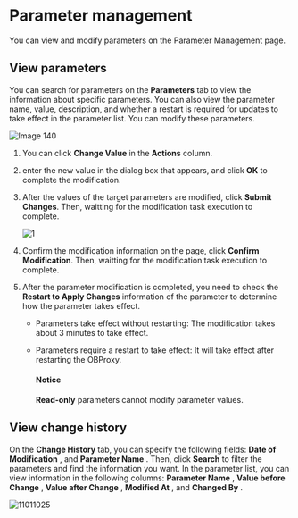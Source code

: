 # Parameter management

You can view and modify parameters on the Parameter Management page.

## View parameters

You can search for parameters on the **Parameters** tab to view the information about specific parameters. You can also view the parameter name, value, description, and whether a restart is required for updates to take effect in the parameter list. You can modify these parameters.

![Image 140](https://obbusiness-private.oss-cn-shanghai.aliyuncs.com/doc/img/ocp/403-cn/obproxy%E5%8F%82%E6%95%B0%E7%AE%A1%E7%90%861.png)

1. You can click **Change Value** in the **Actions** column.
2. enter the new value in the dialog box that appears, and click **OK** to complete the modification.
3. After the values of the target parameters are modified, click **Submit Changes**. Then, waitting for the modification task execution to complete.

    ![1](https://obbusiness-private.oss-cn-shanghai.aliyuncs.com/doc/img/ocp/403-cn/%E4%BF%AE%E6%94%B9%E5%8F%82%E6%95%B01.png)

4. Confirm the modification information on the page, click **Confirm Modification**. Then, waitting for the modification task execution to complete.

5. After the parameter modification is completed, you need to check the **Restart to Apply Changes** information of the parameter to determine how the parameter takes effect.
  
    * Parameters take effect without restarting: The modification takes about 3 minutes to take effect.
    * Parameters require a restart to take effect: It will take effect after restarting the OBProxy.

      <main id="notice" type='notice'>
      <h4>Notice</h4>
      <p><b>Read-only</b> parameters cannot modify parameter values.</p>
      </main>

## View change history

On the **Change History** tab, you can specify the following fields: **Date of Modification** , and **Parameter Name** . Then, click **Search** to filter the parameters and find the information you want. In the parameter list, you can view information in the following columns: **Parameter Name** , **Value before Change** , **Value after Change** , **Modified At** , and **Changed By** .

![11011025](https://obbusiness-private.oss-cn-shanghai.aliyuncs.com/doc/img/ocp/403-cn/%E5%8F%82%E6%95%B0%E4%BF%AE%E6%94%B9%E5%8E%86%E5%8F%B21.png)
